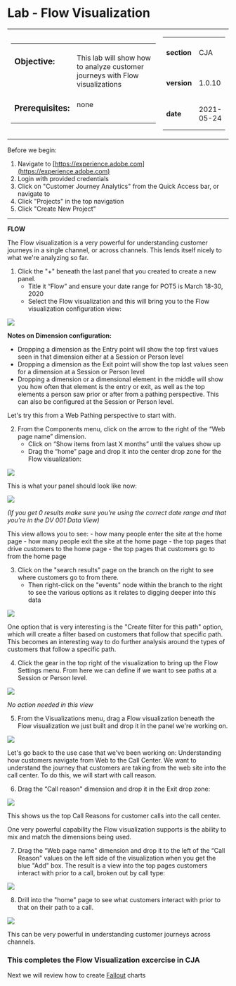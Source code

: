 Lab  - Flow Visualization
==========
<table style="border-collapse: collapse; border: none;" class="tab" cellspacing="0" cellpadding="0">

<tr style="border: none;">

<div align="left">
<td width="600" style="border: none;">
<table>
<tbody valign="top">
      <tr width="500">
            <td valign="top"><h3>Objective:</h3></td>
            <td valign="top"><br>This lab will show how to analyze customer journeys with Flow visualizations
            </td>
     </tr>
     <tr width="500">
           <td valign="top"><h3>Prerequisites:</h3></td>
           <td valign="top"><br>none
           </td>
     </tr>
</tbody>
</table>
</td>
</div>

<div align="right">
<td style="border: none;" valign="top">

<table>
<tbody valign="top">
      <tr>
            <td valign="middle" height="70"><b>section</b></td>
            <td valign="middle" height="70">CJA</td>
      </tr>
      <tr>
            <td valign="middle" height="70"><b>version</b></td>
            <td valign="middle" height="70">1.0.10</td>
      </tr>
      <tr>
            <td valign="middle" height="70"><b>date</b></td>
            <td valign="middle" height="70">2021-05-24</td>
      </tr>
</tbody>
</table>
</td>
</div>

</tr>
</table>

Before we begin:
1. Navigate to [https://experience.adobe.com](https://experience.adobe.com)
2. Login with provided credentials
3. Click on "Customer Journey Analytics" from the Quick Access bar, or navigate to 
4. Click "Projects" in the top navigation
5. Click "Create New Project"

-----

**FLOW**

The Flow visualization is a very powerful for understanding customer journeys in a single channel, or across channels. This lends itself nicely to what we're analyzing so far.

1. Click the "+" beneath the last panel that you created to create a new panel.
      - Title it “Flow” and ensure your date range for POT5 is March 18-30, 2020
      - Select the Flow visualization and this will bring you to the Flow visualization configuration view:

<kbd><img src="./images/CJA-flow-dimensionconfig.png"  /></kbd>

**Notes on Dimension configuration:** 
- Dropping a dimension as the Entry point will show the top first values seen in that dimension either at a Session or Person level
- Dropping a dimension as the Exit point will show the top last values seen for a dimension at a Session or Person level
- Dropping a dimension or a dimensional element in the middle will show you how often that element is the entry or exit, as well as the top elements a person saw prior or after from a pathing perspective. This can also be configured at the Session or Person level.

Let's try this from a Web Pathing perspective to start with.

2. From the Components menu, click on the arrow to the right of the “Web page name” dimension.
      - Click on “Show items from last X months” until the values show up
      - Drag the “home” page and drop it into the center drop zone for the Flow visualization:

<kbd><img src="./images/CJA-flow-config-addhomepage.png"  /></kbd>

This is what your panel should look like now:

<kbd><img src="./images/CJA-flow-homepageflow.png"  /></kbd>

_(If you get 0 results make sure you're using the correct date range and that you're in the DV 001 Data View)_

This view allows you to see:
      - how many people enter the site at the home page 
      - how many people exit the site at the home page 
      - the top pages that drive customers to the home page
      - the top pages that customers go to from the home page

3. Click on the "search results" page on the branch on the right to see where customers go to from there.
      - Then right-click on the "events" node within the branch to the right to see the various options as it relates to digging deeper into this data

<kbd><img src="./images/CJA-flow-homepage-searchresults.png"  /></kbd>

   One option that is very interesting is the "Create filter for this path" option, which will create a filter based on customers that follow that specific path. This becomes an    interesting way to do further analysis around the types of customers that follow a specific path.

4. Click the gear in the top right of the visualization to bring up the Flow Settings menu. From here we can define if we want to see paths at a Session or Person level.

<kbd><img src="./images/CJA-flow-settingsmenu.png"  /></kbd>

_No action needed in this view_

5. From the Visualizations menu, drag a Flow visualization beneath the Flow visualization we just built and drop it in the panel we're working on.

<kbd><img src="./images/CJA-flow-addanotherflow.png"  /></kbd>

Let's go back to the use case that we've been working on: Understanding how customers navigate from Web to the Call Center. We want to understand the journey that customers are taking from the web site into the call center. To do this, we will start with call reason.

6. Drag the “Call reason" dimension and drop it in the Exit drop zone:

<kbd><img src="./images/CJA-flow-callreason-exitflow.png"  /></kbd>

  This shows us the top Call Reasons for customer calls into the call center.

One very powerful capability the Flow visualization supports is the ability to mix and match the dimensions being used.

7. Drag the “Web page name" dimension and drop it to the left of the “Call Reason" values on the left side of the visualization when you get the blue "Add" box.
The result is a view into the top pages customers interact with prior to a call, broken out by call type:

<kbd><img src="./images/CJA-flow-callreason-pagename.png"  /></kbd>

8. Drill into the "home" page to see what customers interact with prior to that on their path to a call.

<kbd><img src="./images/CJA-flow-callreason-pagename-priorpages.png"  /></kbd>

This can be very powerful in understanding customer journeys across channels.


### This completes the Flow Visualization excercise in CJA
Next we will review how to create [Fallout](https://github.com/adobe/AEP-Hands-on-Labs/blob/master/labs/retail/Foundations/CJA-Fallout.md) charts
